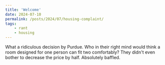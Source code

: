 ```yaml
---
title: 'Welcome'
date: 2024-07-10
permalink: /posts/2024/07/housing-complaint/
tags:
	- rant
	- housing
---
```

What a ridiculous decision by Purdue. Who in their right mind would think a room designed for one person can fit two comfortably? They didn't even bother to decrease the price by half. Absolutely baffled.
